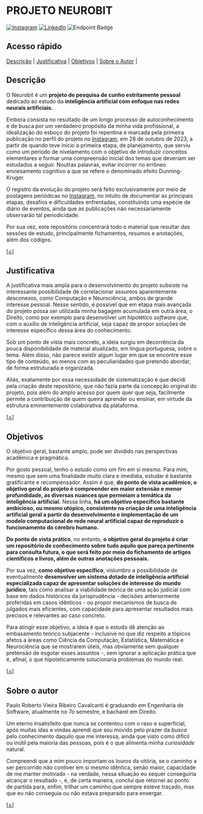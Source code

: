 # PROJETO NEUROBIT

[![Instagram](https://img.shields.io/badge/Instagram-%23E4405F.svg?logo=Instagram&logoColor=white)](https://www.instagram.com/neurobitbr)
[![LinkedIn](https://img.shields.io/badge/LinkedIn-%230077B5.svg?logo=linkedin&logoColor=white)](https://www.linkedin.com/in/paulorobertovrc/)
![Endpoint Badge](https://img.shields.io/endpoint?url=https%3A%2F%2Fhits.dwyl.com%2Fpaulorobertovrc%2Fneurobit.svg%3Fstyle%3Dflat-square%26show%3Dunique&label=Visitantes&labelColor=072E4A&color=grey)

## Acesso rápido

[Descrição](#descrição) | [Justificativa](#justificativa) | [Objetivos](#objetivos) | [Sobre o Autor](#sobre-o-autor) |

## Descrição

O Neurobit é um **projeto de pesquisa de cunho estritamente pessoal** dedicado ao estudo da **inteligência artificial com enfoque nas redes neurais artificiais.**

Embora consista no resultado de um longo processo de autoconhecimento e de busca por um verdadeiro propósito da minha vida profissional, a idealização do esboço do projeto foi repentina e marcada pela primeira publicação no perfil do projeto no [Instagram](https://www.instagram.com/p/Cy9zF5bAcb2/?igsh=bTQ3d3YwOXRlNHZ6), em 28 de outubro de 2023, a partir de quando teve início a primeira etapa, de planejamento, que serviu como um período de nivelamento com o objetivo de introduzir conceitos elementares e formar uma compreensão inicial dos temas que deveriam ser estudados a seguir. Noutras palavras, evitar incorrer no errôneo enviesamento cognitivo a que se refere o denominado efeito Dunning-Kruger.

O registro da evolução do projeto será feito exclusivamente por meio de postagens periódicas no [Instagram](https://www.instagram.com/neurobitbr), no intuito de documentar as principais etapas, desafios e  dificuldades enfrentadas, constituindo uma espécie de diário de eventos, ainda que as publicações não necessariamente observarão tal periodicidade.

Por sua vez, este repositório concentrará todo o material que resultar das sessões de estudo, principalmente fichamentos, resumos e anotações, além dos códigos.

[[🔝](#acesso-rápido)]

## Justificativa

A justificativa mais ampla para o desenvolvimento do projeto subsiste na interessante possibilidade de correlacionar assuntos aparentemente desconexos, como Computação e Neurociência, ambos de grande interesse pessoal. Nesse sentido, é possível que em etapa mais avançada do projeto possa ser utilizada minha bagagem acumulada em outra área, o Direito, como por exemplo para desenvolver um hipotético *software* que, com o auxílio de inteligência artificial, seja capaz de propor soluções de interesse específico dessa área do conhecimento.

Sob um ponto de vista mais concreto, a ideia surgiu em decorrência da pouca disponibilidade de material atualizado, em língua portuguesa, sobre o tema. Além disso, não parece existir algum lugar em que se encontre esse tipo de conteúdo, ao menos com as peculiaridades que pretendo abordar, de forma estruturada e organizada.

Aliás, exatamente por essa necessidade de sistematização é que decidi pela criação deste repositório, que não fazia parte da concepção original do projeto, pois além do amplo acesso por quem quer que seja, facilmente permite a contribuição de quem queira aprender ou ensinar, em virtude da estrutura eminentemente colaborativa da plataforma.

[[🔝](#acesso-rápido)]

## Objetivos

O objetivo geral, bastante amplo, pode ser dividido nas perspectivas acadêmica e pragmática.

Por gosto pessoal, tenho o estudo como um fim em si mesmo. Para mim, mesmo que sem uma finalidade muito clara e imediata, estudar é bastante gratificante e recompensador. Assim é que, **do ponto de vista acadêmico, o objetivo geral do projeto é compreender em maior extensão e menor profundidade, as diversas nuances que permeiam a temática da inteligência artificial.** Nessa linha, **há um objetivo específico bastante ambicioso, ou mesmo utópico, consistente na criação de uma inteligência artificial geral a partir do desenvolvimento e implementação de um modelo computacional de rede neural artificial capaz de reproduzir o funcionamento do cérebro humano.**

**Do ponto de vista prático**, no entanto, **o objetivo geral do projeto é criar um repositório de conhecimento sobre tudo aquilo que pareça pertinente para consulta futura, o que será feito por meio do fichamento de artigos científicos e livros, além de outras anotações pessoais.** 

Por sua vez, **como objetivo específico**, vislumbro a possibilidade de eventualmente **desenvolver um sistema dotado de inteligência artificial especializada capaz de apresentar soluções de interesse do mundo jurídico**, tais como analisar a viabilidade teórica de uma ação judicial com base em dados históricos da jurisprudência - decisões anteriormente proferidas em casos idênticos - ou propor mecanismos de busca de julgados mais eficientes, com capacidade para apresentar resultados mais precisos e relevantes ao caso concreto.

Para atingir esse objetivo, a ideia é que o estudo dê atenção ao embasamento teórico subjacente - inclusive no que diz respeito a tópicos afetos a áreas como Ciência da Computação, Estatística, Matemática e Neurociência que se mostrarem úteis, mas obviamente sem qualquer pretensão de esgotar esses assuntos -, sem ignorar a aplicação prática que é, afinal, o que hipoteticamente solucionaria problemas do mundo real.

[[🔝](#acesso-rápido)]

## Sobre o autor

Paulo Roberto Vieira Ribeiro Cavalcanti é graduando em Engenharia de Software, atualmente no 7o semestre, e bacharel em Direito.

Um eterno insatisfeito que nunca se contentou com o raso e superficial, após muitas idas e vindas aprendi que sou movido pelo prazer da *busca* pelo conhecimento daquilo que me interessa, ainda que visto como difícil ou inútil pela maioria das pessoas, pois é o que alimenta minha *curiosidade* natural.

Compreendi que a mim pouco importam os louros da vitória, se o caminho a ser percorrido não contiver em si mesmo idêntica, senão maior, capacidade de me manter motivado - na verdade, nessa situação eu sequer conseguiria alcançar o resultado -, e, de certa maneira, concluí que retornei ao ponto de partida para, enfim, trilhar um caminho que sempre esteve traçado, mas que eu não conseguia ou não estava preparado para enxergar.

[[🔝](#acesso-rápido)]
